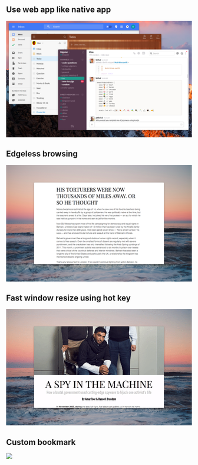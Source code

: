 ## Use web app like native app
![](README/2.png)

## Edgeless browsing
![](README/3.png)

## Fast window resize using hot key
![](README/resizing.gif)

## Custom bookmark
![](README/bookmark.gif)


